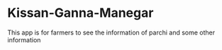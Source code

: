# Kissan-Ganna-Manegar
This app is for farmers to see the information of parchi and some other information
